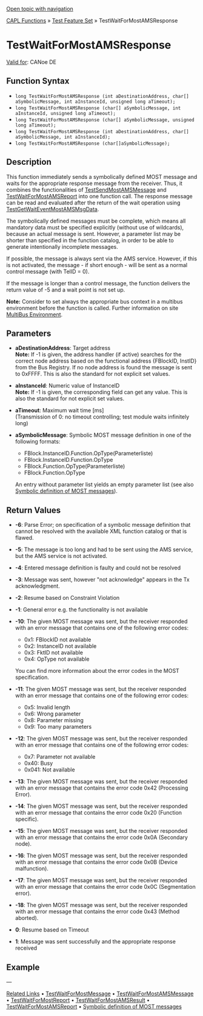 [Open topic with navigation](../../../../../CANoeDEFamily.htm#Topics/CAPLFunctions/Test/Functions/CAPLfunctionTestWaitForMostAmsResponse.md)

[CAPL Functions](../../CAPLfunctions.md) » [Test Feature Set](../CAPLfunctionsTFSOverview.md) » TestWaitForMostAMSResponse

# TestWaitForMostAMSResponse

[Valid for](../../../Shared/FeatureAvailability.md): CANoe DE

## Function Syntax

- `long TestWaitForMostAMSResponse (int aDestinationAddress, char[] aSymbolicMessage, int aInstanceId, unsigned long aTimeout);`
- `long TestWaitForMostAMSResponse (char[] aSymbolicMessage, int aInstanceId, unsigned long aTimeout);`
- `long TestWaitForMostAMSResponse (char[] aSymbolicMessage, unsigned long aTimeout);`
- `long TestWaitForMostAMSResponse (int aDestinationAddress, char[] aSymbolicMessage, int aInstanceId);`
- `long TestWaitForMostAMSResponse (char[]aSymbolicMessage);`

## Description

This function immediately sends a symbolically defined MOST message and waits for the appropriate response message from the receiver. Thus, it combines the functionalities of [TestSendMostAMSMessage](CAPLfunctionTestSendMostAmsMessage.md) and [TestWaitForMostAMSReport](CAPLfunctionTestWaitForMostAMSReport.md) into one function call. The response message can be read and evaluated after the return of the wait operation using [TestGetWaitEventMostAMSMsgData](CAPLfunctionTestGetWaitEventMostAmsMsgData.md).

The symbolically defined messages must be complete, which means all mandatory data must be specified explicitly (without use of wildcards), because an actual message is sent. However, a parameter list may be shorter than specified in the function catalog, in order to be able to generate intentionally incomplete messages.

If possible, the message is always sent via the AMS service. However, if this is not activated, the message - if short enough - will be sent as a normal control message (with TelID = 0).

If the message is longer than a control message, the function delivers the return value of -5 and a wait point is not set up.

**Note:** Consider to set always the appropriate bus context in a multibus environment before the function is called. Further information on site [MultiBus Environment](../../../Shared/CAPL/General/TestMultiBusEnvironment.md).

## Parameters

- **aDestinationAddress**: Target address  
  **Note:** If -1 is given, the address handler (if active) searches for the correct node address based on the functional address {FBlockID, InstID} from the Bus Registry. If no node address is found the message is sent to 0xFFFF. This is also the standard for not explicit set values.

- **aInstanceId**: Numeric value of InstanceID  
  **Note:** If -1 is given, the corresponding field can get any value. This is also the standard for not explicit set values.

- **aTimeout**: Maximum wait time [ms]  
  (Transmission of 0: no timeout controlling; test module waits infinitely long)

- **aSymbolicMessage**: Symbolic MOST message definition in one of the following formats:
  - FBlock.InstanceID.Function.OpType(Parameterliste)
  - FBlock.InstanceID.Function.OpType
  - FBlock.Function.OpType(Parameterliste)
  - FBlock.Function.OpType

  An entry without parameter list yields an empty parameter list (see also [Symbolic definition of MOST messages](../CAPLfunctionsTFSSymbolicMessageDefinition.md)).

## Return Values

- **-6**: Parse Error; on specification of a symbolic message definition that cannot be resolved with the available XML function catalog or that is flawed.
- **-5**: The message is too long and had to be sent using the AMS service, but the AMS service is not activated.
- **-4**: Entered message definition is faulty and could not be resolved
- **-3**: Message was sent, however "not acknowledge" appears in the Tx acknowledgment.
- **-2**: Resume based on Constraint Violation
- **-1**: General error e.g. the functionality is not available
- **-10**: The given MOST message was sent, but the receiver responded with an error message that contains one of the following error codes:
  - 0x1: FBlockID not available
  - 0x2: InstanceID not available
  - 0x3: FktID not available
  - 0x4: OpType not available

  You can find more information about the error codes in the MOST specification.

- **-11**: The given MOST message was sent, but the receiver responded with an error message that contains one of the following error codes:
  - 0x5: Invalid length
  - 0x6: Wrong parameter
  - 0x8: Parameter missing
  - 0x9: Too many parameters

- **-12**: The given MOST message was sent, but the receiver responded with an error message that contains one of the following error codes:
  - 0x7: Parameter not available
  - 0x40: Busy
  - 0x041: Not available

- **-13**: The given MOST message was sent, but the receiver responded with an error message that contains the error code 0x42 (Processing Error).
- **-14**: The given MOST message was sent, but the receiver responded with an error message that contains the error code 0x20 (Function specific).
- **-15**: The given MOST message was sent, but the receiver responded with an error message that contains the error code 0x0A (Secondary node).
- **-16**: The given MOST message was sent, but the receiver responded with an error message that contains the error code 0x0B (Device malfunction).
- **-17**: The given MOST message was sent, but the receiver responded with an error message that contains the error code 0x0C (Segmentation error).
- **-18**: The given MOST message was sent, but the receiver responded with an error message that contains the error code 0x43 (Method aborted).
- **0**: Resume based on Timeout
- **1**: Message was sent successfully and the appropriate response received

## Example

—

[Related Links](CAPLfunctionTestSendMostAmsMessage.md) • [TestWaitForMostMessage](CAPLfunctionTestWaitForMostMessage.md) • [TestWaitForMostAMSMessage](CAPLfunctionTestWaitForMostAMSMessage.md) • [TestWaitForMostReport](CAPLfunctionTestWaitForMostReport.md) • [TestWaitForMostAMSResult](CAPLfunctionTestWaitForMostAmsResult.md) • [TestWaitForMostAMSReport](CAPLfunctionTestWaitForMostAMSReport.md) • [Symbolic definition of MOST messages](../CAPLfunctionsTFSSymbolicMessageDefinition.md)
